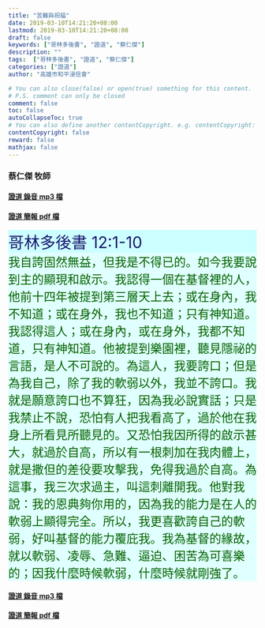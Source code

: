 ```yaml
---
title: "苦難與祝福"
date: 2019-03-10T14:21:20+08:00
lastmod: 2019-03-10T14:21:20+08:00
draft: false
keywords: ["哥林多後書", "證道", "蔡仁傑"]
description: ""
tags:  ["哥林多後書", "證道", "蔡仁傑"]
categories: ["證道"]
author: "高雄市和平浸信會"

# You can also close(false) or open(true) something for this content.
# P.S. comment can only be closed
comment: false
toc: false
autoCollapseToc: true
# You can also define another contentCopyright. e.g. contentCopyright: "This is another copyright."
contentCopyright: false
reward: false
mathjax: false
---
```


### 蔡仁傑 牧師

#### [證道 錄音 mp3 檔](/mp3-s/s20190310.mp3 "苦難與祝福")

#### [證道 簡報 pdf 檔](/pdf-s/s20190310.pdf "苦難與祝福")

<div style="background-color:#CCFFFF"><font size="6", color="#191970">
哥林多後書 12:1-10
</font>
</div>

<div style="background-color:#E0FFFF"><font size="5", color="#006400">
我自誇固然無益，但我是不得已的。如今我要說到主的顯現和啟示。我認得一個在基督裡的人，他前十四年被提到第三層天上去；或在身內，我不知道；或在身外，我也不知道；只有神知道。我認得這人；或在身內，或在身外，我都不知道，只有神知道。他被提到樂園裡，聽見隱祕的言語，是人不可說的。為這人，我要誇口；但是為我自己，除了我的軟弱以外，我並不誇口。我就是願意誇口也不算狂，因為我必說實話；只是我禁止不說，恐怕有人把我看高了，過於他在我身上所看見所聽見的。又恐怕我因所得的啟示甚大，就過於自高，所以有一根刺加在我肉體上，就是撒但的差役要攻擊我，免得我過於自高。為這事，我三次求過主，叫這刺離開我。他對我說：我的恩典夠你用的，因為我的能力是在人的軟弱上顯得完全。所以，我更喜歡誇自己的軟弱，好叫基督的能力覆庇我。我為基督的緣故，就以軟弱、凌辱、急難、逼迫、困苦為可喜樂的；因我什麼時候軟弱，什麼時候就剛強了。
</font>
</div>

#### [證道 錄音 mp3 檔](/mp3-s/s20190310.mp3 "苦難與祝福")

#### [證道 簡報 pdf 檔](/pdf-s/s20190310.pdf "苦難與祝福")